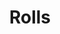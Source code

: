 ---
layout: recette
categories: [recettes]
hidden: true
lang: fr
sitemap: false
title: Rolls
type: boulangerie
withYeast: true
recettes:
  Cinnamon Rolls:
    ingredients: 
      - nom: lait 
        qte: 175
        unite: gr
      - nom: levure sèche
        qte: 3
        unite: gr
      - nom: farine T55
        qte: 300
        unite: gr
      - nom: sucre blanc
        qte: 50
        unite: gr
      - nom: beurre
        qte: 100
        unite: gr
      - nom: sel
        qte: 1
        unite: gr
      - nom: vergeoise
        qte: 50
        unite: gr
      - nom: cannelle en poudre
        qte: 2
        unite: cuillères à café
    preconditions:
      - Détailler 45 grammes de beurre en dés
      - Réserver les 55 grammes de beurre restants à température ambiante
    etapes:
      - label: Pétrissage et Pointage
        details:
          - Dans le récipient de la machine à pain, verser le mélange lait-levure
          - Ajouter la farine
          - Ajouter le sucre
          - Ajouter le sel
          - Ajouter les 45 grammes de beurre en dés
          - Lancer le programme "pétrissage seulement"
      - label: Garniture
        details: 
          - Mélanger la vergeoise avec les 55 grammes de beurre pommade
          - Ajouter la canelle et mélanger
      - label: Façonnage
        details: 
          - Déposer la pâte sur le plan de travail
          - Abaisser grossièrement la pâte avec les doigts de façon à obtenir un rectangle
          - Utiliser un rouleau à pâtisserie pour obtenir un rectangle d'un centimètre d'épaisseur environ (bien faire les coins)
          - Étaler la garniture sur la pâte
          - Rouler la pâte sans trop la serrer
          - Couper en 6 rolls de taille égale
          - Beurrer un moule rectangle
          - Placer les rolls dans le plat en les espaçant bien
          - Laisser reposer 1 heure à 25°C
    cuisson: 
      - Battre un oeuf et y ajouter une pincée de sel
      - Badigeonner les rolls 
      - Préchauffer le four à 180°C
      - Cuire pendant 25 minutes 
  Babka:
    ingredients: 
      - nom: lait 
        qte: 175
        unite: gr
      - nom: levure sèche
        qte: 3
        unite: gr
      - nom: farine T55
        qte: 300
        unite: gr
      - nom: sucre blanc
        qte: 50
        unite: gr
      - nom: beurre
        qte: 105
        unite: gr
      - nom: sel
        qte: 1
        unite: gr
      - nom: chocolat noir
        qte: 35
        unite: gr
      - nom: chocolat au lait
        qte: 30
        unite: gr
      - nom: sucre glace
        qte: 25
        unite: gr
      - nom: cacao en poudre non sucré
        qte: 15
        unite: gr
    preconditions:
      - Détailler 45 grammes de beurre en dés
      - Réserver les 60 grammes de beurre restants à température ambiante
    etapes:
      - label: Pétrissage et Pointage
        details:
          - Dans le récipient de la machine à pain, verser le mélange lait-levure
          - Ajouter la farine
          - Ajouter le sucre
          - Ajouter le sel
          - Ajouter les 45 grammes de beurre en dés
          - Lancer le programme "pétrissage seulement"
      - label: Garniture
        details:
          - Faire fondre les chocolats avec les 60 grammes de beurre
          - Mélanger jusqu'à ce que le mélange soit lisse
          - Ajouter le chocolat en poudre et le sucre glace
          - Mélanger jusqu'à incorporation
          - Réserver au frais au moins 20 minutes
      - label: Façonnage
        details: 
          - Déposer la pâte sur le plan de travail
          - Abaisser grossièrement la pâte avec les doigts de façon à obtenir un rectangle
          - Utiliser un rouleau à pâtisserie pour obtenir un rectangle d'un centimètre d'épaisseur environ (bien faire les coins)
          - Remuer la garniture avec une cuillère pour qu'elle soit plus facile à étaler
          - Étaler la garniture sur la pâte
          - Rouler la pâte sans trop la serrer
          - Couper la pâte en deux en sa longueur
          - Tresser 
          - Beurrer un moule à cake
          - Placer la brioche dans le moule
          - Laisser reposer 1 heure à 25°C
    cuisson: 
      - Préchauffer le four à 180°C
      - Cuire pendant 30 à 35 minutes 
      - Porter 20 gr d'eau et 30 gr de sucre à ébullition
      - Badigeonner la brioche avec le sirop de sucre
      - Laisser la brioche 10 minutes dans son moule
      - La sortir et la laisser refroidir sur une grille pour 15 minutes
  Chinois:
    ingredients: 
      - nom: lait 
        qte: 175
        unite: gr
      - nom: levure sèche
        qte: 3
        unite: gr
      - nom: farine T55
        qte: 300
        unite: gr
      - nom: sucre blanc
        qte: 50
        unite: gr
      - nom: beurre
        qte: 45
        unite: gr
      - nom: sel
        qte: 1
        unite: gr
      - nom: crème pâtissière
        lien: /recettes/creme-patissiere
        qte: 300
        unite: gr
    preconditions:
      - Détailler 45 grammes de beurre en dés
    etapes:
      - label: Pétrissage et Pointage
        details:
          - Dans le récipient de la machine à pain, verser le mélange lait-levure
          - Ajouter la farine
          - Ajouter le sucre
          - Ajouter le sel
          - Ajouter les 45 grammes de beurre en dés
          - Lancer le programme "pétrissage seulement"
      - label: Garniture
        details:
          - label: Faire la crème pâtissière
            link: /recettes/creme-patissiere
          - Réserver au frais
      - label: Façonnage
        details: 
          - Déposer la pâte sur le plan de travail
          - Abaisser grossièrement la pâte avec les doigts de façon à obtenir un rectangle
          - Utiliser un rouleau à pâtisserie pour obtenir un rectangle d'un centimètre d'épaisseur environ (bien faire les coins)
          - Étaler la garniture sur la pâte
          - Rouler la pâte sans trop la serrer
          - Couper en 8 rolls de taille égale
          - Beurrer un moule rectangle
          - Placer les rolls dans le plat en les espaçant bien
          - Laisser reposer 1 heure à 25°C
    cuisson: 
      - Battre un oeuf et y ajouter une pincée de sel
      - Badigeonner les rolls 
      - Préchauffer le four à 180°C
      - Cuire pendant 25 minutes 
notes:
  - Si la pâte est trop chaude, la garniture va fondre ou mal s'étaler. Dans ce cas, la laisser reposer 10 minutes avant de continuer.
---